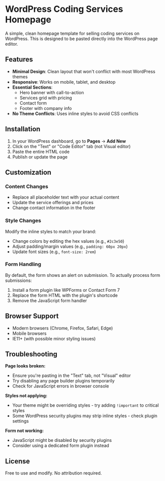 # WordPress Coding Services Homepage

A simple, clean homepage template for selling coding services on WordPress. This is designed to be pasted directly into the WordPress page editor.

## Features

- **Minimal Design**: Clean layout that won't conflict with most WordPress themes
- **Responsive**: Works on mobile, tablet, and desktop
- **Essential Sections**:
  - Hero banner with call-to-action
  - Services grid with pricing
  - Contact form
  - Footer with company info
- **No Theme Conflicts**: Uses inline styles to avoid CSS conflicts

## Installation

1. In your WordPress dashboard, go to **Pages** → **Add New**
2. Click on the "Text" or "Code Editor" tab (not Visual editor)
3. Paste the entire HTML code
4. Publish or update the page

## Customization

### Content Changes
- Replace all placeholder text with your actual content
- Update the service offerings and prices
- Change contact information in the footer

### Style Changes
Modify the inline styles to match your brand:
- Change colors by editing the hex values (e.g., `#2c3e50`)
- Adjust padding/margin values (e.g., `padding: 60px 20px`)
- Update font sizes (e.g., `font-size: 2rem`)

### Form Handling
By default, the form shows an alert on submission. To actually process form submissions:
1. Install a form plugin like WPForms or Contact Form 7
2. Replace the form HTML with the plugin's shortcode
3. Remove the JavaScript form handler

## Browser Support
- Modern browsers (Chrome, Firefox, Safari, Edge)
- Mobile browsers
- IE11+ (with possible minor styling issues)

## Troubleshooting

**Page looks broken:**
- Ensure you're pasting in the "Text" tab, not "Visual" editor
- Try disabling any page builder plugins temporarily
- Check for JavaScript errors in browser console

**Styles not applying:**
- Your theme might be overriding styles - try adding `!important` to critical styles
- Some WordPress security plugins may strip inline styles - check plugin settings

**Form not working:**
- JavaScript might be disabled by security plugins
- Consider using a dedicated form plugin instead

## License
Free to use and modify. No attribution required.
